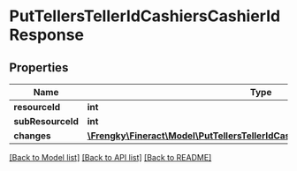 # PutTellersTellerIdCashiersCashierIdResponse

## Properties
Name | Type | Description | Notes
------------ | ------------- | ------------- | -------------
**resourceId** | **int** |  | [optional] 
**subResourceId** | **int** |  | [optional] 
**changes** | [**\Frengky\Fineract\Model\PutTellersTellerIdCashiersCashierIdResponseChanges**](PutTellersTellerIdCashiersCashierIdResponseChanges.md) |  | [optional] 

[[Back to Model list]](../../README.md#documentation-for-models) [[Back to API list]](../../README.md#documentation-for-api-endpoints) [[Back to README]](../../README.md)


